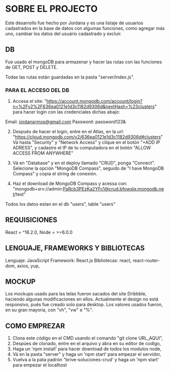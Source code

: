 # SOBRE EL PROJECTO
Este desarrollo fue hecho por Jordana y es una listaje de usuarios cadastrados en la base de datos con algumas funciones, como agregar más uno, cambiar los datos del usuário cadastrado y excluir. 

## DB
Fue usado el mongoDB para armazenar y hacer las rutas con las funciones de GET, POST y DELETE. 

Todas las rutas están guardadas en la pasta "server/index.js".

### PARA EL ACCESO DEL DB
1. Accesa el site: "https://account.mongodb.com/account/login?n=%2Fv2%2F636ea0121e1d3c1182d9306d&nextHash=%23clusters" para hacer login con las credenciales dichas abajo:

Email: jordanarmos@gmail.com
Password: password123&

2. Después de hacer el login, entre en el Atlas, en la url: "https://cloud.mongodb.com/v2/636ea0121e1d3c1182d9306d#clusters"
Vá hasta "Security" y "Network Access" y clique en el botón "+ADD IP ADRESS", y cadastre el IP de tu computadora en el botón "ALLOW ACCESS FROM ANYWHERE"

3. Vá en "Database" y en el deploy llamado "CRUD", ponga "Connect". Selecione la opción "MongoDB Compass", seguido de "I have MongoDB Compass" y copia el string de conexión.

4. Haz el download de MongoDB Compass y acessa con:
"mongodb+srv://admin:PaRcb3PEzKa2YFc1@crud.bfowslq.mongodb.net/test"

Todos los datos estan en el db "users", table "users"

## REQUISICIONES
React = ^18.2.0,
Node = >=6.0.0

## LENGUAJE, FRAMEWORKS Y BIBLIOTECAS
Lenguaje: JavaScript 
Framework: React.js 
Bibliotecas: react, react-router-dom, axios, yup, 

## MOCKUP
Los mockups usado para las telas fueron sacados del site Dribbble, haciendo algunas modificaciones en ellos. Actualmente el design no está responsivo, pués fue creado solo para desktop. Los valores usados fueron, en su gran mayoria, con "vh", "vw" e "%".

## COMO EMPREZAR
1. Clona este código en el CMD usando el comando "git clone URL_AQUI",
2. Despúes de clonado, entre en el arquivo y abra en su editor de codigo,
3. Haga un 'npm install' para hacer download de todos los modulos node,
4. Vá en la pasta "server" y haga un 'npm start' para empezar el servidor,
4. Vuelva a la pata padrón "brive-soluciones-crud' y haga un 'npm start' para empezar el localhost